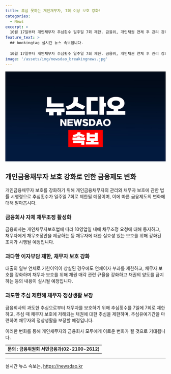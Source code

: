 ```yaml
---
title: 추심 못하는 개인채무자, 7회 이상 보호 강화!
categories:
  - News
excerpt: >
  10월 17일부터 개인채무자 추심횟수 일주일 7회 제한. 금융위, 개인채권 연체 후 관리 강화. 금융회사 채무조정 강화, 채권 매각규제, 추심제한 등 포함. 추심횟수 7회로 제한, 재난 등으로 추심유예 가능. 채권매각규제, 채무자 보호 강화. 채무자 정상생활 보장 위한 추심제한. 금융위, 채무자 권익 보호, 회수가치 제고 기대.
feature_text: >
  ## bookingtag 실시간 뉴스 속보입니다.

  10월 17일부터 개인채무자 추심횟수 일주일 7회 제한. 금융위, 개인채권 연체 후 관리 강화. 금융회사 채무조정 강화, 채권 매각규제, 추심제한 등 포함. 추심횟수 7회로 제한, 재난 등으로 추심유예 가능. 채권매각규제, 채무자 보호 강화. 채무자 정상생활 보장 위한 추심제한. 금융위, 채무자 권익 보호, 회수가치 제고 기대.
image: '/assets/img/newsdao_breakingnews.jpg'
---
```


<p><img src="/assets/img/newsdao_breakingnews.jpg" alt="bookingtag 속보" /></p>

<h2 data-ke-size="size26">개인금융채무자 보호 강화로 인한 금융제도 변화</h2>

<p data-ke-size="size16">개인금융채무자 보호를 강화하기 위해 개인금융채무자의 관리와 채무자 보호에 관한 법률 시행령으로 추심횟수가 일주일 7회로 제한될 예정이며, 이에 따른 금융제도의 변화에 대해 알아봅시다.</p>

<h3>금융회사 자체 채무조정 활성화</h3>

<p data-ke-size="size16">금융회사는 개인채무자보호법에 따라 10영업일 내에 채무조정 요청에 대해 통지하고, 채무자에게 채무조정안을 제공하는 등 채무자에 대한 실효성 있는 보호를 위해 강화된 조치가 시행될 예정입니다.</p>

<h3>과다한 이자부담 제한, 채무자 보호 강화</h3>

<p data-ke-size="size16">대출의 일부 연체로 기한이익이 상실된 경우에도 연체이자 부과를 제한하고, 채무자 보호를 강화하며 채무자 보호를 위해 채권 매각 관련 규율을 강화하고 채권의 양도를 금지하는 등의 내용이 실시될 예정입니다.</p>

<h3>과도한 추심 제한해 채무자 정상생활 보장</h3>

<p data-ke-size="size16">금융회사의 과도한 추심으로부터 채무자를 보호하기 위해 추심횟수를 7일에 7회로 제한하고, 추심 때 채무자 보호에 저해되는 채권에 대한 추심을 제한하며, 추심유예기간을 마련하여 채무자의 정상생활을 보장할 예정입니다.</p>

<p>이러한 변화를 통해 개인채무자와 금융회사 모두에게 이로운 변화가 될 것으로 기대됩니다.</p>

<p data-ke-size="size16"></p>

<table>
<tbody>
<tr>
<td style="text-align: center; height: 17px;"><b>문의 : 금융위원회 서민금융과(02-2100-2612)</b></td>
</tr>
</tbody>
</table>

<p data-ke-size="size16"></p>

<hr>

실시간 뉴스 속보는, <a href="https://newsdao.kr" rel="dofollow">https://newsdao.kr</a>


